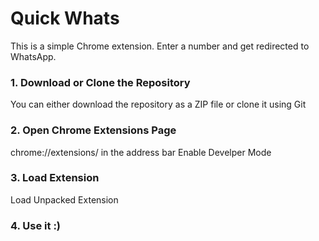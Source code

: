 # Quick Whats

This is a simple Chrome extension. Enter a number and get redirected to WhatsApp.

### 1. Download or Clone the Repository
You can either download the repository as a ZIP file or clone it using Git

### 2. Open Chrome Extensions Page
chrome://extensions/ in the address bar
Enable Develper Mode

### 3. Load Extension
Load Unpacked Extension

### 4. Use it :)